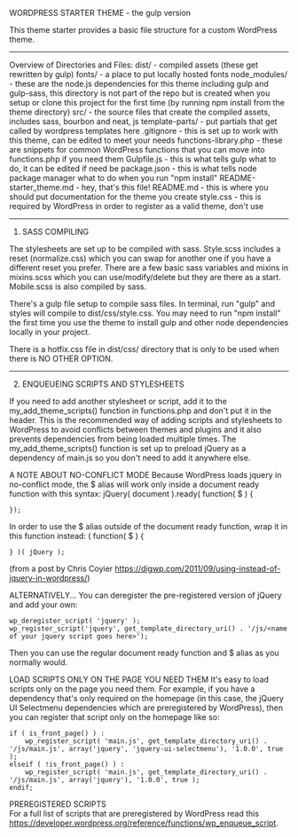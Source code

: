 WORDPRESS STARTER THEME - the gulp version

This theme starter provides a basic file structure for a custom WordPress theme.
____________________________________________________________

Overview of Directories and Files:
dist/ - compiled assets (these get rewritten by gulp)
fonts/ - a place to put locally hosted fonts
node_modules/ - 
	these are the node.js dependencies for this theme including gulp and gulp-sass, this directory is not part of the repo but is created when you setup or clone this project for the first time (by running npm install from the theme directory)
src/ - the source files that create the compiled assets, includes sass, bourbon and neat, js
template-parts/ - put partials that get called by wordpress templates here
.gitignore - this is set up to work with this theme, can be edited to meet your needs
functions-library.php - 
	these are snippets for common WordPress functions that you can move into functions.php if you need them
Gulpfile.js - this is what tells gulp what to do, it can be edited if need be
package.json - this is what tells node package manager what to do when you run "npm install"
README-starter_theme.md - hey, that's this file!
README.md - this is where you should put documentation for the theme you create
style.css - this is required by WordPress in order to register as a valid theme, don't use

____________________________________________________________

1. SASS COMPILING

The stylesheets are set up to be compiled with sass. Style.scss includes a reset (normalize.css) which you can swap for another one if you have a different reset you prefer. There are a few basic sass variables and mixins in mixins.scss which you can use/modify/delete but they are there as a start. Mobile.scss is also compiled by sass.

There's a gulp file setup to compile sass files.  In terminal, run "gulp" and styles will compile to dist/css/style.css.  You may need to run "npm install" the first time you use the theme to install gulp and other node dependencies locally in your project.

There is a hotfix.css file in dist/css/ directory that is only to be used when there is NO OTHER OPTION.

____________________________________________________________

2. ENQUEUEING SCRIPTS AND STYLESHEETS

If you need to add another stylesheet or script, add it to the my_add_theme_scripts() function in functions.php and don't put it in the header. This is the recommended way of adding scripts and stylesheets to WordPress to avoid conflicts between themes and plugins and it also prevents dependencies from being loaded multiple times. The my_add_theme_scripts() function is set up to preload jQuery as a dependency of main.js so you don't need to add it anywhere else.

A NOTE ABOUT NO-CONFLICT MODE
Because WordPress loads jquery in no-conflict mode, the $ alias will work only inside a document ready function with this syntax:
	jQuery( document ).ready( function( $ ) {
		
	});

In order to use the $ alias outside of the document ready function, wrap it in this function instead:
	( function( $ ) {  
  
	} )( jQuery );

(from a post by Chris Coyier https://digwp.com/2011/09/using-instead-of-jquery-in-wordpress/)

ALTERNATIVELY...
You can deregister the pre-registered version of jQuery and add your own:

	wp_deregister_script( 'jquery' );
    wp_register_script('jquery', get_template_directory_uri() . '/js/<name of your jquery script goes here>');

Then you can use the regular document ready function and $ alias as you normally would.


LOAD SCRIPTS ONLY ON THE PAGE YOU NEED THEM
It's easy to load scripts only on the page you need them. For example, if you have a dependency that's only required on the homepage (in this case, the jQuery UI Selectmenu dependencies which are preregistered by WordPress), then you can register that script only on the homepage like so:

	if ( is_front_page() ) :
    	wp_register_script( 'main.js', get_template_directory_uri() . '/js/main.js', array('jquery', 'jquery-ui-selectmenu'), '1.0.0', true );
	elseif ( !is_front_page() ) : 
		wp_register_script( 'main.js', get_template_directory_uri() . '/js/main.js', array('jquery'), '1.0.0', true );
	endif;


PREREGISTERED SCRIPTS	
For a full list of scripts that are preregistered by WordPress read this https://developer.wordpress.org/reference/functions/wp_enqueue_script.
